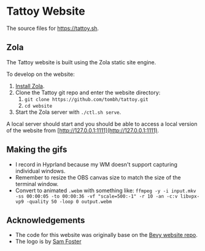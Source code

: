 # Tattoy Website

The source files for <https://tattoy.sh>.

## Zola

The Tattoy website is built using the Zola static site engine.

To develop on the website:

1. [Install Zola](https://www.getzola.org/documentation/getting-started/installation/).
2. Clone the Tattoy git repo and enter the website directory:
   1. `git clone https://github.com/tombh/tattoy.git`
   2. `cd website`
3. Start the Zola server with `./ctl.sh serve`.

A local server should start and you should be able to access a local version of the website from [http://127.0.0.1:1111](http://127.0.0.1:1111).

## Making the gifs
* I record in Hyprland because my WM doesn't support capturing individual windows.
* Remember to resize the OBS canvas size to match the size of the terminal window.
* Convert to animated `.webm` with something like:
  `ffmpeg -y -i input.mkv -ss 00:00:05 -to 00:00:36 -vf "scale=500:-1" -r 10 -an -c:v libvpx-vp9 -quality 50 -loop 0 output.webm`

## Acknowledgements
* The code for this website was originally base on the [Bevy website repo](https://github.com/bevyengine/bevy-website).
* The logo is by [Sam Foster](https://cmang.org)
